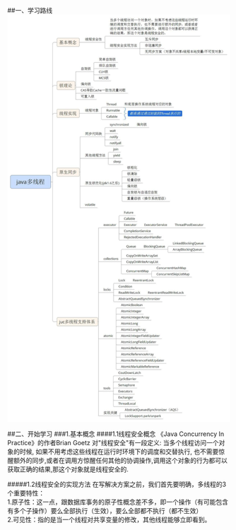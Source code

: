 ##一、学习路线
![](/图片/并发/Java多线程编程学习体系图.jpg)

##二、开始学习
###1.基本概念
####1.1线程安全概念
《Java Concurrency In Practice》的作者Brian  Goetz 对"线程安全"有一段定义: 当多个线程访问一个对象的时候, 如果不用考虑这些线程在运行时环境下的调度和交替执行, 也不需要惊醒额外的同步,或者在调用方惊醒任何其他的协调操作,调用这个对象的行为都可以获取正确的结果,那这个对象就是线程安全的. 

#####1.2线程安全的实现方法
  在写解决方案之前，我们首先要明确，多线程的3个重要特性：<br/>
1.原子性：这一点，跟数据库事务的原子性概念差不多，即一个操作（有可能包含有多个子操作）要么全部执行（生效），要么全部都不执行（都不生效）<br/>
2.可见性：指的是当一个线程对共享变量的修改，其他线程能够立即看到。  



